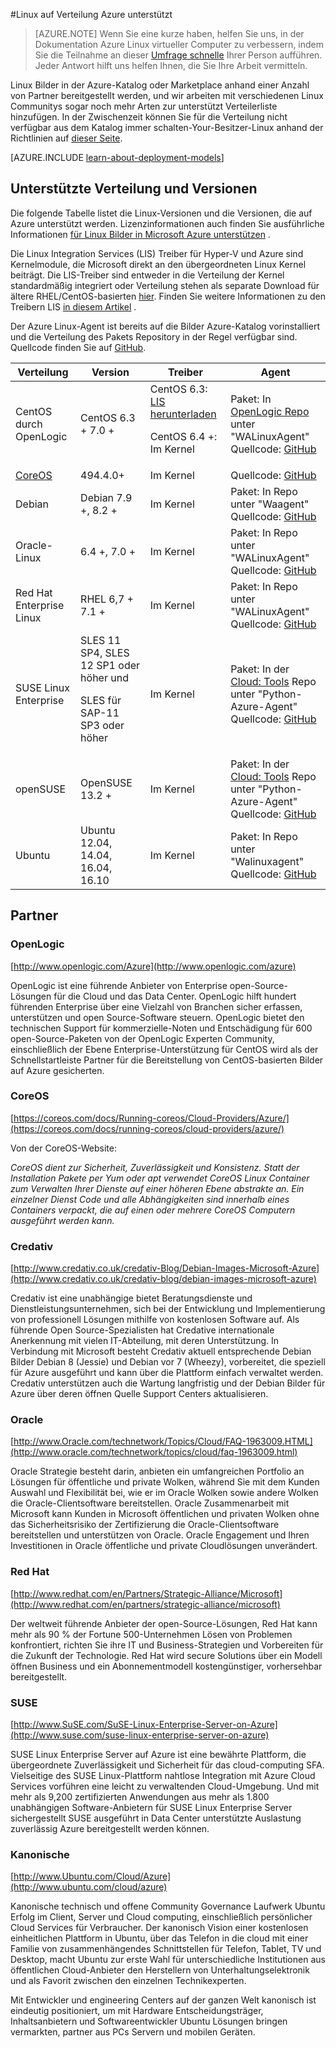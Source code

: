 <properties
    pageTitle="Unterstützt die Versionen von Linux | Microsoft Azure"
    description="Lernen Sie auf Verteilung Azure unterstützt, einschließlich der Richtlinien für Ubuntu, OpenLogic, Oracle und SUSE Linux."
    services="virtual-machines-linux"
    documentationCenter=""
    authors="szarkos"
    manager="timlt"
    editor="tysonn"
    tags="azure-service-management,azure-resource-manager"
    />

<tags
    ms.service="virtual-machines-linux"
    ms.workload="infrastructure-services"
    ms.tgt_pltfrm="vm-linux"
    ms.devlang="na"
    ms.topic="article"
    ms.date="10/17/2016"
    ms.author="szark"/>



#<a name="linux-on-azure-endorsed-distributions"></a>Linux auf Verteilung Azure unterstützt

> [AZURE.NOTE] Wenn Sie eine kurze haben, helfen Sie uns, in der Dokumentation Azure Linux virtueller Computer zu verbessern, indem Sie die Teilnahme an dieser [Umfrage schnelle](https://aka.ms/linuxdocsurvey) Ihrer Person aufführen. Jeder Antwort hilft uns helfen Ihnen, die Sie Ihre Arbeit vermitteln.

Linux Bilder in der Azure-Katalog oder Marketplace anhand einer Anzahl von Partner bereitgestellt werden, und wir arbeiten mit verschiedenen Linux Communitys sogar noch mehr Arten zur unterstützt Verteilerliste hinzufügen. In der Zwischenzeit können Sie für die Verteilung nicht verfügbar aus dem Katalog immer schalten-Your-Besitzer-Linux anhand der Richtlinien auf [dieser Seite](virtual-machines-linux-classic-create-upload-vhd.md).

[AZURE.INCLUDE [learn-about-deployment-models](../../includes/learn-about-deployment-models-both-include.md)]


## <a name="supported-distributions--versions"></a>Unterstützte Verteilung und Versionen ##

Die folgende Tabelle listet die Linux-Versionen und die Versionen, die auf Azure unterstützt werden. Lizenzinformationen auch finden Sie ausführliche Informationen [für Linux Bilder in Microsoft Azure unterstützen](https://support.microsoft.com/en-us/kb/2941892) .

Die Linux Integration Services (LIS) Treiber für Hyper-V und Azure sind Kernelmodule, die Microsoft direkt an den übergeordneten Linux Kernel beiträgt.  Die LIS-Treiber sind entweder in die Verteilung der Kernel standardmäßig integriert oder Verteilung stehen als separate Download für ältere RHEL/CentOS-basierten [hier](http://go.microsoft.com/fwlink/?LinkID=403033&clcid=0x409).  Finden Sie weitere Informationen zu den Treibern LIS [in diesem Artikel](virtual-machines-linux-create-upload-generic.md#linux-kernel-requirements) .

Der Azure Linux-Agent ist bereits auf die Bilder Azure-Katalog vorinstalliert und die Verteilung des Pakets Repository in der Regel verfügbar sind.  Quellcode finden Sie auf [GitHub](https://github.com/azure/walinuxagent).

Verteilung|Version|Treiber|Agent
---|---|---|---
CentOS durch OpenLogic | CentOS 6.3 + 7.0 + | CentOS 6.3: [LIS herunterladen](http://go.microsoft.com/fwlink/?LinkID=403033&clcid=0x409)<p>CentOS 6.4 +: Im Kernel | Paket: In [OpenLogic Repo](http://olcentgbl.trafficmanager.net/openlogic/6/openlogic/x86_64/RPMS/) unter "WALinuxAgent" <br/>Quellcode: [GitHub](https://github.com/Azure/WALinuxAgent)
[CoreOS](https://coreos.com/docs/running-coreos/cloud-providers/azure/) | 494.4.0+ | Im Kernel | Quellcode: [GitHub](https://github.com/coreos/coreos-overlay/tree/master/app-emulation/wa-linux-agent)
Debian | Debian 7.9 +, 8.2 + | Im Kernel | Paket: In Repo unter "Waagent" <br/>Quellcode: [GitHub](https://github.com/Azure/WALinuxAgent)
Oracle-Linux | 6.4 +, 7.0 + | Im Kernel | Paket: In Repo unter "WALinuxAgent" <br/>Quellcode: [GitHub](http://go.microsoft.com/fwlink/p/?LinkID=250998)
Red Hat Enterprise Linux | RHEL 6,7 + 7.1 + | Im Kernel|Paket: In Repo unter "WALinuxAgent" <br/>Quellcode: [GitHub](https://github.com/Azure/WALinuxAgent)
SUSE Linux Enterprise | SLES 11 SP4, SLES 12 SP1 oder höher und <p> SLES für SAP-11 SP3 oder höher | Im Kernel | Paket: In der [Cloud: Tools](https://build.opensuse.org/project/show/Cloud:Tools) Repo unter "Python-Azure-Agent" <br/>Quellcode: [GitHub](http://go.microsoft.com/fwlink/p/?LinkID=250998)
openSUSE | OpenSUSE 13.2 + | Im Kernel | Paket: In der [Cloud: Tools](https://build.opensuse.org/project/show/Cloud:Tools) Repo unter "Python-Azure-Agent" <br/>Quellcode: [GitHub](https://github.com/Azure/WALinuxAgent)
Ubuntu|Ubuntu 12.04, 14.04, 16.04, 16.10 | Im Kernel | Paket: In Repo unter "Walinuxagent" <br/>Quellcode: [GitHub](https://github.com/Azure/WALinuxAgent)


## <a name="partners"></a>Partner

### <a name="openlogic"></a>OpenLogic
[http://www.openlogic.com/Azure](http://www.openlogic.com/azure)

OpenLogic ist eine führende Anbieter von Enterprise open-Source-Lösungen für die Cloud und das Data Center. OpenLogic hilft hundert führenden Enterprise über eine Vielzahl von Branchen sicher erfassen, unterstützen und open Source-Software steuern. OpenLogic bietet den technischen Support für kommerzielle-Noten und Entschädigung für 600 open-Source-Paketen von der OpenLogic Experten Community, einschließlich der Ebene Enterprise-Unterstützung für CentOS wird als der Schnellstartleiste Partner für die Bereitstellung von CentOS-basierten Bilder auf Azure gesicherten.

### <a name="coreos"></a>CoreOS
[https://coreos.com/docs/Running-coreos/Cloud-Providers/Azure/](https://coreos.com/docs/running-coreos/cloud-providers/azure/)

Von der CoreOS-Website:

*CoreOS dient zur Sicherheit, Zuverlässigkeit und Konsistenz. Statt der Installation Pakete per Yum oder apt verwendet CoreOS Linux Container zum Verwalten Ihrer Dienste auf einer höheren Ebene abstrakte an. Ein einzelner Dienst Code und alle Abhängigkeiten sind innerhalb eines Containers verpackt, die auf einen oder mehrere CoreOS Computern ausgeführt werden kann.*


### <a name="credativ"></a>Credativ
[http://www.credativ.co.uk/credativ-Blog/Debian-Images-Microsoft-Azure](http://www.credativ.co.uk/credativ-blog/debian-images-microsoft-azure)

Credativ ist eine unabhängige bietet Beratungsdienste und Dienstleistungsunternehmen, sich bei der Entwicklung und Implementierung von professionell Lösungen mithilfe von kostenlosen Software auf. Als führende Open Source-Spezialisten hat Credative internationale Anerkennung mit vielen IT-Abteilung, mit deren Unterstützung. In Verbindung mit Microsoft besteht Credativ aktuell entsprechende Debian Bilder Debian 8 (Jessie) und Debian vor 7 (Wheezy), vorbereitet, die speziell für Azure ausgeführt und kann über die Plattform einfach verwaltet werden. Credativ unterstützen auch die Wartung langfristig und der Debian Bilder für Azure über deren öffnen Quelle Support Centers aktualisieren.

### <a name="oracle"></a>Oracle
[http://www.Oracle.com/technetwork/Topics/Cloud/FAQ-1963009.HTML](http://www.oracle.com/technetwork/topics/cloud/faq-1963009.html)

Oracle Strategie besteht darin, anbieten ein umfangreichen Portfolio an Lösungen für öffentliche und private Wolken, während Sie mit dem Kunden Auswahl und Flexibilität bei, wie er im Oracle Wolken sowie andere Wolken die Oracle-Clientsoftware bereitstellen.  Oracle Zusammenarbeit mit Microsoft kann Kunden in Microsoft öffentlichen und privaten Wolken ohne das Sicherheitsrisiko der Zertifizierung die Oracle-Clientsoftware bereitstellen und unterstützen von Oracle.  Oracle Engagement und Ihren Investitionen in Oracle öffentliche und private Cloudlösungen unverändert.

### <a name="red-hat"></a>Red Hat
[http://www.redhat.com/en/Partners/Strategic-Alliance/Microsoft](http://www.redhat.com/en/partners/strategic-alliance/microsoft)

Der weltweit führende Anbieter der open-Source-Lösungen, Red Hat kann mehr als 90 % der Fortune 500-Unternehmen Lösen von Problemen konfrontiert, richten Sie ihre IT und Business-Strategien und Vorbereiten für die Zukunft der Technologie. Red Hat wird secure Solutions über ein Modell öffnen Business und ein Abonnementmodell kostengünstiger, vorhersehbar bereitgestellt.

### <a name="suse"></a>SUSE
[http://www.SuSE.com/SuSE-Linux-Enterprise-Server-on-Azure](http://www.suse.com/suse-linux-enterprise-server-on-azure)

SUSE Linux Enterprise Server auf Azure ist eine bewährte Plattform, die übergeordnete Zuverlässigkeit und Sicherheit für das cloud-computing SFA. Vielseitige des SUSE Linux-Plattform nahtlose Integration mit Azure Cloud Services vorführen eine leicht zu verwaltenden Cloud-Umgebung. Und mit mehr als 9,200 zertifizierten Anwendungen aus mehr als 1.800 unabhängigen Software-Anbietern für SUSE Linux Enterprise Server sichergestellt SUSE ausgeführt in Data Center unterstützte Auslastung zuverlässig Azure bereitgestellt werden können.

### <a name="canonical"></a>Kanonische
[http://www.Ubuntu.com/Cloud/Azure](http://www.ubuntu.com/cloud/azure)

Kanonische technisch und offene Community Governance Laufwerk Ubuntu Erfolg im Client, Server und Cloud computing, einschließlich persönlicher Cloud Services für Verbraucher. Der kanonisch Vision einer kostenlosen einheitlichen Plattform in Ubuntu, über das Telefon in die cloud mit einer Familie von zusammenhängendes Schnittstellen für Telefon, Tablet, TV und Desktop, macht Ubuntu zur erste Wahl für unterschiedliche Institutionen aus öffentlichen Cloud-Anbieter den Herstellern von Unterhaltungselektronik und als Favorit zwischen den einzelnen Technikexperten.

Mit Entwickler und engineering Centers auf der ganzen Welt kanonisch ist eindeutig positioniert, um mit Hardware Entscheidungsträger, Inhaltsanbietern und Softwareentwickler Ubuntu Lösungen bringen vermarkten, partner aus PCs Servern und mobilen Geräten.

